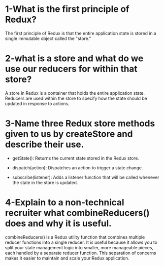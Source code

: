 # 1-What is the first principle of Redux?
The first principle of Redux is that the entire application state is stored in a single immutable object called the "store."
# 2-what is a store and what do we use our reducers for within that store?
A store in Redux is a container that holds the entire application state. Reducers are used within the store to specify how the state should be updated in response to actions.
# 3-Name three Redux store methods given to us by createStore and describe their use.

- getState(): Returns the current state stored in the Redux store.

 
  
- dispatch(action): Dispatches an action to trigger a state change.

 
  
- subscribe(listener): Adds a listener function that will be called whenever the state in the store is updated.

# 4-Explain to a non-technical recruiter what combineReducers() does and why it is useful.
combineReducers() is a Redux utility function that combines multiple reducer functions into a single reducer. It is useful because it allows you to split your state management logic into smaller, more manageable pieces, each handled by a separate reducer function. This separation of concerns makes it easier to maintain and scale your Redux application.
